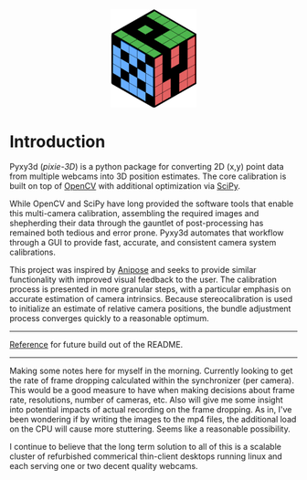 

<div align="center"><img src = "pyxy3d/gui/icons/pyxy_logo.svg" width = "150"></div>
<!-- ![pyxy_logo_5x5_cube_fill_final|100](pyxy3d/gui/icons/pyxy_logo.svg) -->

# Introduction

Pyxy3d (*pixie-3D*) is a python package for converting 2D (x,y) point data from multiple webcams into 3D position estimates. The core calibration is built on top of [OpenCV](https://docs.opencv.org/4.x/dc/dbb/tutorial_py_calibration.html) with additional optimization via [SciPy](https://scipy-cookbook.readthedocs.io/items/bundle_adjustment.html). 

While OpenCV and SciPy have long provided the software tools that enable this multi-camera calibration, assembling the required images and shepherding their data through the gauntlet of post-processing has remained both tedious and error prone. Pyxy3d automates that workflow through a GUI to provide fast, accurate, and consistent camera system calibrations.

This project was inspired by [Anipose](https://www.sciencedirect.com/science/article/pii/S2211124721011797https://www.sciencedirect.com/science/article/pii/S2211124721011797) and seeks to provide similar functionality with improved visual feedback to the user. The calibration process is presented in more granular steps, with a particular emphasis on accurate estimation of camera intrinsics. Because stereocalibration is used to initialize an estimate of relative camera positions, the bundle adjustment process converges quickly to a reasonable optimum.


---
[Reference](https://github.com/othneildrew/Best-README-Template) for future build out of the README.



---


Making some notes here for myself in the morning. Currently looking to get the rate of frame dropping calculated within the synchronizer (per camera). This would be a good measure to have when making decisions about frame rate, resolutions, number of cameras, etc. Also will give me some insight into potential impacts of actual recording on the frame dropping. As in, I've been wondering if by writing the images to the mp4 files, the additional load on the CPU will cause more stuttering. Seems like a reasonable possibility.

I continue to believe that the long term solution to all of this is a scalable cluster of refurbished commerical thin-client desktops running linux and each serving one or two decent quality webcams.
